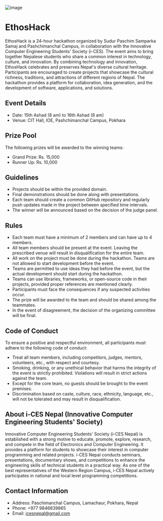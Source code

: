 ![image](https://github.com/EthosHack/.github/assets/115852972/1d795a7c-51c4-4c07-aee5-b4432ba279b7)


# EthosHack

EthosHack is a 24-hour hackathon organized by Sudur Paschim Samparka Samaj and Pashchimanchal Campus, in collaboration with the Innovative Computer Engineering Students' Society (i-CES). The event aims to bring together Nepalese students who share a common interest in technology, culture, and innovation. By combining technology and innovation, EthosHack celebrates and preserves Nepal's diverse cultural heritage. Participants are encouraged to create projects that showcase the cultural richness, traditions, and attractions of different regions of Nepal. The hackathon provides a platform for collaboration, idea generation, and the development of software, applications, and solutions.

## Event Details
- Date: 15th Ashad (8 am) to 16th Ashad (8 am)
- Venue: CIT Hall, IOE, Pashchimanchal Campus, Pokhara

## Prize Pool
The following prizes will be awarded to the winning teams:

- Grand Prize: Rs. 15,000
- Runner Up: Rs. 10,000

## Guidelines
- Projects should be within the provided domain.
- Final demonstrations should be done along with presentations.
- Each team should create a common GitHub repository and regularly push updates made in the project between specified time intervals.
- The winner will be announced based on the decision of the judge panel.

## Rules
- Each team must have a minimum of 2 members and can have up to 4 members.
- All team members should be present at the event. Leaving the prescribed venue will result in disqualification for the entire team.
- All work on the project must be done during the hackathon. Teams are not allowed to start development before the event.
- Teams are permitted to use ideas they had before the event, but the actual development should start during the hackathon.
- Teams can use libraries, frameworks, or open-source code in their projects, provided proper references are mentioned clearly.
- Participants must face the consequences if any suspected activities occur.
- The prize will be awarded to the team and should be shared among the teammates.
- In the event of disagreement, the decision of the organizing committee will be final.

## Code of Conduct
To ensure a positive and respectful environment, all participants must adhere to the following code of conduct:

- Treat all team members, including competitors, judges, mentors, volunteers, etc., with respect and courtesy.
- Smoking, drinking, or any unethical behavior that harms the integrity of the event is strictly prohibited. Violations will result in strict actions against the team.
- Except for the core team, no guests should be brought to the event premises.
- Discrimination based on caste, culture, race, ethnicity, language, etc., will not be tolerated and may result in disqualification.

## About i-CES Nepal (Innovative Computer Engineering Students' Society)
Innovative Computer Engineering Students' Society (i-CES Nepal) is established with a strong motive to educate, promote, explore, research, and compete in the field of Electronics and Computer Engineering. It provides a platform for students to showcase their interest in computer programming and related projects. i-CES Nepal conducts seminars, presentations, documentary shows, and competitions to enhance the engineering skills of technical students in a practical way. As one of the best representatives of the Western Region Campus, i-CES Nepal actively participates in national and local level programming competitions.


## Contact Information
- Address: Paschimanchal Campus, Lamachaur, Pokhara, Nepal
- Phone: +977 9846839865
- Email: icesnepal@gmail.com
